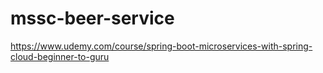 # mssc-beer-service
https://www.udemy.com/course/spring-boot-microservices-with-spring-cloud-beginner-to-guru
